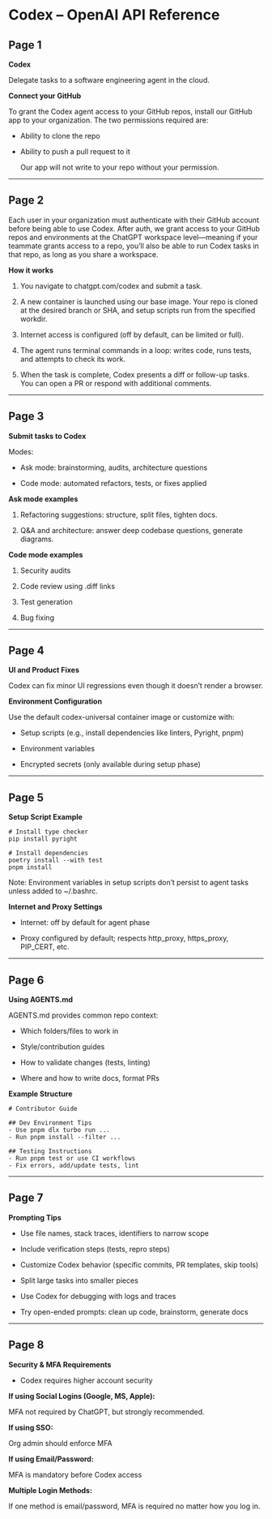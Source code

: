 # **Codex – OpenAI API Reference**

  

## **Page 1**

  

**Codex**

Delegate tasks to a software engineering agent in the cloud.

  

**Connect your GitHub**

To grant the Codex agent access to your GitHub repos, install our GitHub app to your organization. The two permissions required are:

- Ability to clone the repo
    
- Ability to push a pull request to it
    
    Our app will not write to your repo without your permission.
    

---

## **Page 2**

  

Each user in your organization must authenticate with their GitHub account before being able to use Codex. After auth, we grant access to your GitHub repos and environments at the ChatGPT workspace level—meaning if your teammate grants access to a repo, you’ll also be able to run Codex tasks in that repo, as long as you share a workspace.

  

**How it works**

1. You navigate to chatgpt.com/codex and submit a task.
    
2. A new container is launched using our base image. Your repo is cloned at the desired branch or SHA, and setup scripts run from the specified workdir.
    
3. Internet access is configured (off by default, can be limited or full).
    
4. The agent runs terminal commands in a loop: writes code, runs tests, and attempts to check its work.
    
5. When the task is complete, Codex presents a diff or follow-up tasks. You can open a PR or respond with additional comments.
    

---

## **Page 3**

  

**Submit tasks to Codex**

Modes:

- Ask mode: brainstorming, audits, architecture questions
    
- Code mode: automated refactors, tests, or fixes applied
    

  

**Ask mode examples**

1. Refactoring suggestions: structure, split files, tighten docs.
    
2. Q&A and architecture: answer deep codebase questions, generate diagrams.
    

  

**Code mode examples**

1. Security audits
    
2. Code review using .diff links
    
3. Test generation
    
4. Bug fixing
    

---

## **Page 4**

  

**UI and Product Fixes**

Codex can fix minor UI regressions even though it doesn’t render a browser.

  

**Environment Configuration**

Use the default codex-universal container image or customize with:

- Setup scripts (e.g., install dependencies like linters, Pyright, pnpm)
    
- Environment variables
    
- Encrypted secrets (only available during setup phase)
    

---

## **Page 5**

  

**Setup Script Example**

```
# Install type checker
pip install pyright

# Install dependencies
poetry install --with test
pnpm install
```

Note: Environment variables in setup scripts don’t persist to agent tasks unless added to ~/.bashrc.

  

**Internet and Proxy Settings**

- Internet: off by default for agent phase
    
- Proxy configured by default; respects http_proxy, https_proxy, PIP_CERT, etc.
    

---

## **Page 6**

  

**Using AGENTS.md**

AGENTS.md provides common repo context:

- Which folders/files to work in
    
- Style/contribution guides
    
- How to validate changes (tests, linting)
    
- Where and how to write docs, format PRs
    

  

**Example Structure**

```
# Contributor Guide

## Dev Environment Tips
- Use pnpm dlx turbo run ...
- Run pnpm install --filter ...

## Testing Instructions
- Run pnpm test or use CI workflows
- Fix errors, add/update tests, lint
```

---

## **Page 7**

  

**Prompting Tips**

- Use file names, stack traces, identifiers to narrow scope
    
- Include verification steps (tests, repro steps)
    
- Customize Codex behavior (specific commits, PR templates, skip tools)
    
- Split large tasks into smaller pieces
    
- Use Codex for debugging with logs and traces
    
- Try open-ended prompts: clean up code, brainstorm, generate docs
    

---

## **Page 8**

  

**Security & MFA Requirements**

- Codex requires higher account security
    

  

**If using Social Logins (Google, MS, Apple):**

MFA not required by ChatGPT, but strongly recommended.

  

**If using SSO:**

Org admin should enforce MFA

  

**If using Email/Password:**

MFA is mandatory before Codex access

  

**Multiple Login Methods:**

If one method is email/password, MFA is required no matter how you log in.